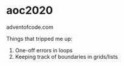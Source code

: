 # aoc2020
adventofcode.com

Things that tripped me up:

1. One-off errors in loops
1. Keeping track of boundaries in grids/lists
